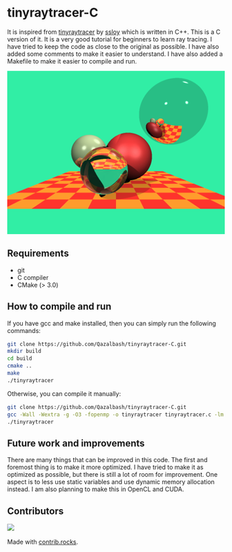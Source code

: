 # tinyraytracer-C

It is inspired from [tinyraytracer](https://github.com/ssloy/tinyraytracer) by [ssloy](https://github.com/ssloy) which is written in C++. This is a C version of it. It is a very good tutorial for beginners to learn ray tracing. I have tried to keep the code as close to the original as possible. I have also added some comments to make it easier to understand. I have also added a Makefile to make it easier to compile and run.

![Result](out.png)

## Requirements

-   git
-   C compiler
-   CMake (> 3.0)

## How to compile and run

If you have gcc and make installed, then you can simply run the following commands:

```bash
git clone https://github.com/Qazalbash/tinyraytracer-C.git
mkdir build
cd build
cmake ..
make
./tinyraytracer
```

Otherwise, you can compile it manually:

```bash
git clone https://github.com/Qazalbash/tinyraytracer-C.git
gcc -Wall -Wextra -g -O3 -fopenmp -o tinyraytracer tinyraytracer.c -lm
./tinyraytracer
```

## Future work and improvements

There are many things that can be improved in this code. The first and foremost thing is to make it more optimized. I have tried to make it as optimized as possible, but there is still a lot of room for improvement. One aspect is to less use static variables and use dynamic memory allocation instead. I am also planning to make this in OpenCL and CUDA.

## Contributors

<a href="https://github.com/Qazalbash/tinyraytracer-C/graphs/contributors">
  <img src="https://contrib.rocks/image?repo=Qazalbash/tinyraytracer-C" />
</a>

Made with [contrib.rocks](https://contrib.rocks).
